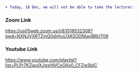 
```diff
+ Today, 18 Dec, we will not be able to take the lecturer.
```

### Zoom Link
https://us05web.zoom.us/j/83518532308?pwd=NXNJVXRTZmQ0dnhuU3A5ODNtanBRUT09


### Youtube Link
https://www.youtube.com/playlist?list=PLPr7KZjauIXJgsHIVCxOAx0_CFZjeSbIC

